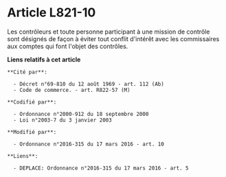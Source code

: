 # Article L821-10

Les contrôleurs et toute personne participant à une mission de contrôle sont désignés de façon à éviter tout conflit
d'intérêt avec les commissaires aux comptes qui font l'objet des contrôles.

**Liens relatifs à cet article**

	**Cité par**:

	  - Décret n°69-810 du 12 août 1969 - art. 112 (Ab)
	  - Code de commerce. - art. R822-57 (M)

	**Codifié par**:

	  - Ordonnance n°2000-912 du 18 septembre 2000
	  - Loi n°2003-7 du 3 janvier 2003

	**Modifié par**:

	  - Ordonnance n°2016-315 du 17 mars 2016 - art. 10

	**Liens**:

	  - DEPLACE: Ordonnance n°2016-315 du 17 mars 2016 - art. 5
